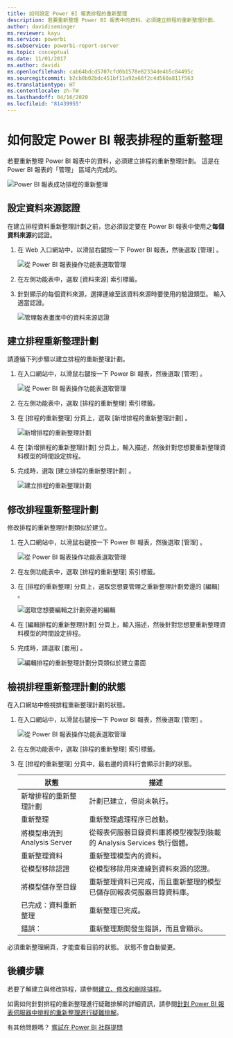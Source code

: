 ```yaml
---
title: 如何設定 Power BI 報表排程的重新整理
description: 若要重新整理 Power BI 報表中的資料，必須建立排程的重新整理計劃。
author: davidiseminger
ms.reviewer: kayu
ms.service: powerbi
ms.subservice: powerbi-report-server
ms.topic: conceptual
ms.date: 11/01/2017
ms.author: davidi
ms.openlocfilehash: cab64bdcd5707cfd0b1578e82334de4b5c84495c
ms.sourcegitcommit: b2cb0b02bdc451bf11a92a68f2c4d560a811f563
ms.translationtype: HT
ms.contentlocale: zh-TW
ms.lasthandoff: 04/16/2020
ms.locfileid: "81439955"
---
```

# <a name="how-to-configure-power-bi-report-scheduled-refresh"></a>如何設定 Power BI 報表排程的重新整理
若要重新整理 Power BI 報表中的資料，必須建立排程的重新整理計劃。 這是在 Power BI 報表的「管理」  區域內完成的。

![Power BI 報表成功排程的重新整理](media/configure-scheduled-refresh/scheduled-refresh-success.png)

## <a name="configure-data-source-credentials"></a>設定資料來源認證
在建立排程資料重新整理計劃之前，您必須設定要在 Power BI 報表中使用之**每個資料來源**的認證。

1. 在 Web 入口網站中，以滑鼠右鍵按一下 Power BI 報表，然後選取 [管理]  。
   
    ![從 Power BI 報表操作功能表選取管理](media/configure-scheduled-refresh/manage-power-bi-report.png)
2. 在左側功能表中，選取 [資料來源]  索引標籤。
3. 針對顯示的每個資料來源，選擇連線至該資料來源時要使用的驗證類型。 輸入適當認證。
   
    ![管理報表畫面中的資料來源認證](media/configure-scheduled-refresh/data-source-credentials.png)

## <a name="creating-a-schedule-refresh-plan"></a>建立排程重新整理計劃
請遵循下列步驟以建立排程的重新整理計劃。

1. 在入口網站中，以滑鼠右鍵按一下 Power BI 報表，然後選取 [管理]  。
   
    ![從 Power BI 報表操作功能表選取管理](media/configure-scheduled-refresh/manage-power-bi-report.png)
2. 在左側功能表中，選取 [排程的重新整理]  索引標籤。
3. 在 [排程的重新整理]  分頁上，選取 [新增排程的重新整理計劃]  。
   
    ![新增排程的重新整理計劃](media/configure-scheduled-refresh/new-scheduled-refresh-plan.png)
4. 在 [新增排程的重新整理計劃]  分頁上，輸入描述，然後針對您想要重新整理資料模型的時間設定排程。
5. 完成時，選取 [建立排程的重新整理計劃]  。
   
    ![建立排程的重新整理計劃](media/configure-scheduled-refresh/create-scheduled-refresh-plan.png)

## <a name="modifying-a-schedule-refresh-plan"></a>修改排程重新整理計劃
修改排程的重新整理計劃類似於建立。

1. 在入口網站中，以滑鼠右鍵按一下 Power BI 報表，然後選取 [管理]  。
   
    ![從 Power BI 報表操作功能表選取管理](media/configure-scheduled-refresh/manage-power-bi-report.png)
2. 在左側功能表中，選取 [排程的重新整理]  索引標籤。
3. 在 [排程的重新整理]  分頁上，選取您想要管理之重新整理計劃旁邊的 [編輯]  。
   
    ![選取您想要編輯之計劃旁邊的編輯](media/configure-scheduled-refresh/edit-scheduled-refresh-plan.png)
4. 在 [編輯排程的重新整理計劃]  分頁上，輸入描述，然後針對您想要重新整理資料模型的時間設定排程。
5. 完成時，請選取 [套用]  。
   
    ![編輯排程的重新整理計劃分頁類似於建立畫面](media/configure-scheduled-refresh/edit-scheduled-refresh-plan-page.png)

## <a name="viewing-the-status-of-schedule-refresh-plan"></a>檢視排程重新整理計劃的狀態
在入口網站中檢視排程重新整理計劃的狀態。

1. 在入口網站中，以滑鼠右鍵按一下 Power BI 報表，然後選取 [管理]  。
   
    ![從 Power BI 報表操作功能表選取管理](media/configure-scheduled-refresh/manage-power-bi-report.png)
2. 在左側功能表中，選取 [排程的重新整理]  索引標籤。
3. 在 [排程的重新整理]  分頁中，最右邊的資料行會顯示計劃的狀態。
   
   | **狀態** | **描述** |
   | --- | --- |
   | 新增排程的重新整理計劃 |計劃已建立，但尚未執行。 |
   | 重新整理 |重新整理處理程序已啟動。 |
   | 將模型串流到 Analysis Server |從報表伺服器目錄資料庫將模型複製到裝載的 Analysis Services 執行個體。 |
   | 重新整理資料 |重新整理模型內的資料。 |
   | 從模型移除認證 |從模型移除用來連線到資料來源的認證。 |
   | 將模型儲存至目錄 |重新整理資料已完成，而且重新整理的模型已儲存回報表伺服器目錄資料庫。 |
   | 已完成：資料重新整理 |重新整理已完成。 |
   | 錯誤： |重新整理期間發生錯誤，而且會顯示。 |

必須重新整理網頁，才能查看目前的狀態。 狀態不會自動變更。

## <a name="next-steps"></a>後續步驟
若要了解建立與修改排程，請參閱[建立、修改和刪除排程](https://docs.microsoft.com/sql/reporting-services/subscriptions/create-modify-and-delete-schedules)。

如需如何針對排程的重新整理進行疑難排解的詳細資訊，請參閱[針對 Power BI 報表伺服器中排程的重新整理進行疑難排解](scheduled-refresh-troubleshoot.md)。

有其他問題嗎？ [嘗試在 Power BI 社群提問](https://community.powerbi.com/)

